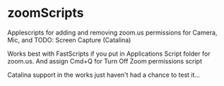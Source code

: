 # zoomScripts
Applescripts for adding and removing zoom.us permissions for Camera, Mic, and TODO: Screen Capture (Catalina)

Works best with FastScripts if you put in Applications Script folder for zoom.us. And assign Cmd+Q for Turn Off Zoom permissions script

Catalina support in the works just haven't had a chance to test it...
